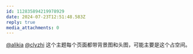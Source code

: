 ```yaml
---
id: 112835894219978929
date: 2024-07-23T12:51:48.583Z
reply: true
media_attachments: 0
---
```


[@alikia](https://social.a2x.pub/@alikia) [@clyzhi](https://torishiro.com/@clyzhi) 这个主题每个页面都带背景图和头图，可能主要是这个占空间。

